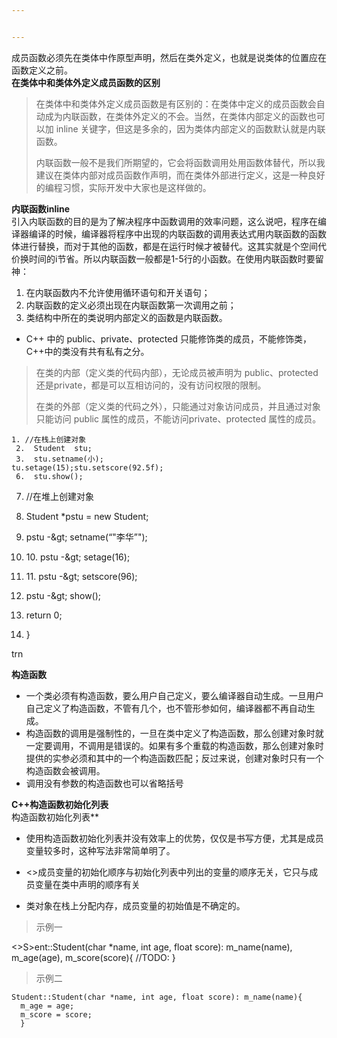 ```yaml
---


---
```


<p>成员函数必须先在类体中作原型声明，然后在类外定义，也就是说类体的位置应在函数定义之前。<br>
<strong>在类体中和类体外定义成员函数的区别</strong></p>
<blockquote>
<p>在类体中和类体外定义成员函数是有区别的：在类体中定义的成员函数会自动成为内联函数，在类体外定义的不会。当然，在类体内部定义的函数也可以加 inline 关键字，但这是多余的，因为类体内部定义的函数默认就是内联函数。</p>
<p>内联函数一般不是我们所期望的，它会将函数调用处用函数体替代，所以我建议在类体内部对成员函数作声明，而在类体外部进行定义，这是一种良好的编程习惯，实际开发中大家也是这样做的。</p>
</blockquote>
<p><strong>内联函数inline</strong><br>
引入内联函数的目的是为了解决程序中函数调用的效率问题，这么说吧，程序在编译器编译的时候，编译器将程序中出现的内联函数的调用表达式用内联函数的函数体进行替换，而对于其他的函数，都是在运行时候才被替代。这其实就是个空间代价换时间的i节省。所以内联函数一般都是1-5行的小函数。在使用内联函数时要留神：</p>
<ol>
<li>在内联函数内不允许使用循环语句和开关语句；</li>
<li>内联函数的定义必须出现在内联函数第一次调用之前；</li>
<li>类结构中所在的类说明内部定义的函数是内联函数。</li>
</ol>
<ul>
<li>C++ 中的 public、private、protected 只能修饰类的成员，不能修饰类，C++中的类没有共有私有之分。</li>
</ul>
<blockquote>
<p>在类的内部（定义类的代码内部），无论成员被声明为 public、protected 还是private，都是可以互相访问的，没有访问权限的限制。</p>
<p>在类的外部（定义类的代码之外），只能通过对象访问成员，并且通过对象只能访问 public 属性的成员，不能访问private、protected 属性的成员。</p>
</blockquote>
<pre><code>1. //在栈上创建对象
 2.  Student  stu;
 3.  stu.setname(小);
tu.setage(15);stu.setscore(92.5f);
 6.  stu.show();
</code></pre><ol start="7">
<li>
<p>//在堆上创建对象</p>
</li>
<li>
Student  *pstu = new Student;
</li>
<li>
<p>pstu -&amp;gt; setname(“"李华”");</p>
</li>
<li>
<p>
 10.  pstu -&amp;gt; setage(16);</p>
</li>
<li>
<p>
 11.  pstu -&amp;gt; setscore(96);</p>
</li>
<li>
<p>pstu -&amp;gt; show();</p>
</li>
<li>
<p>return 0;</p>
</li>
<li>
<p>}<br>
</p>
</li>
</ol><p>trn</p>
<p><strong>构造函数</strong></p>
<ul>
<li>一个类必须有构造函数，要么用户自己定义，要么编译器自动生成。一旦用户自己定义了构造函数，不管有几个，也不管形参如何，编译器都不再自动生成。</li>
<li>构造函数的调用是强制性的，一旦在类中定义了构造函数，那么创建对象时就一定要调用，不调用是错误的。如果有多个重载的构造函数，那么创建对象时提供的实参必须和其中的一个构造函数匹配；反过来说，创建对象时只有一个构造函数会被调用。</li>
<li>调用没有参数的构造函数也可以省略括号</li>
</ul>
<p><strong>C++构造函数初始化列表</strong><br>
构造函数初始化列表**</p>
<ul>
<li>
<p>使用构造函数初始化列表并没有效率上的优势，仅仅是书写方便，尤其是成员变量较多时，这种写法非常简单明了。</p>
</li>
<li>
&lt;&gt;成员变量的初始化顺序与初始化列表中列出的变量的顺序无关，它只与成员变量在类中声明的顺序有关
</li>
<li>
<p>类对象在栈上分配内存，成员变量的初始值是不确定的。</p>
</li>
</ul>
<blockquote>
<p>示例一</p>
</blockquote>
&lt;&gt;S&gt;ent::Student(char *name, int age, float score): m_name(name), m_age(age), m_score(score){
//TODO:
  }

<blockquote>
<p>示例二</p>
</blockquote>
<pre><code>Student::Student(char *name, int age, float score): m_name(name){
  m_age = age;
  m_score = score;
  }
</code></pre>

